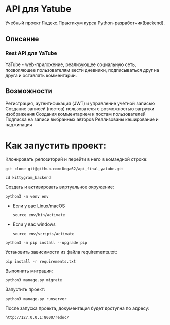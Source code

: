 # API для Yatube

Учебный проект Яндекс.Практикум курса Python-разработчик(backend).

## Описание
### Rest API для YaTube

YaTube - web-приложение, реализующее социальную сеть, позволяющее пользователям вести дневники, подписываться друг на друга и оставлять комментарии.

## Возможности

Регистрация, аутентификация (JWT) и управление учётной записью
Создание записей (постов) пользователя с возможностью загрузки изображения
Создания комментарием к постам пользователей
Подписка на записи выбранных авторов
Реализованы кеширование и паджинация

# Как запустить проект:

Клонировать репозиторий и перейти в него в командной строке:

```
git clone git@github.com:Unga62/api_final_yatube.git
```

```
cd kittygram_backend
```

Cоздать и активировать виртуальное окружение:

```
python3 -m venv env
```

* Если у вас Linux/macOS

    ```
    source env/bin/activate
    ```

* Если у вас windows

    ```
    source env/scripts/activate
    ```

```
python3 -m pip install --upgrade pip
```

Установить зависимости из файла requirements.txt:

```
pip install -r requirements.txt
```

Выполнить миграции:

```
python3 manage.py migrate
```

Запустить проект:

```
python3 manage.py runserver
```

После запуска проекта, документация будет доступна по адресу:

```
http://127.0.0.1:8000/redoc/
```